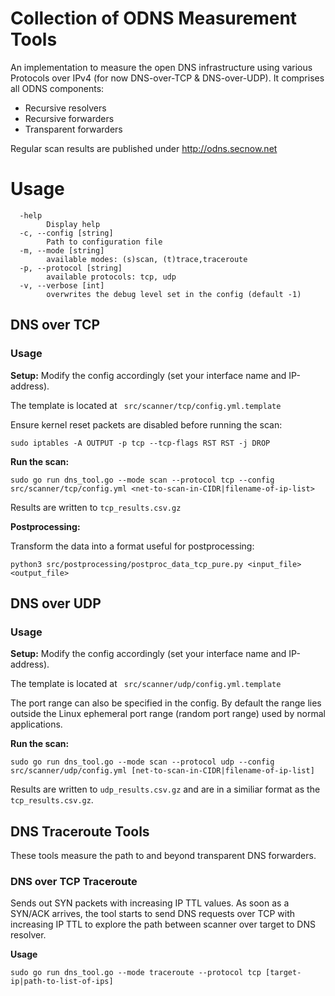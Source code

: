 # Collection of ODNS Measurement Tools

An implementation to measure the open DNS infrastructure using various Protocols over IPv4 (for now DNS-over-TCP & DNS-over-UDP).
It comprises all ODNS components: 
- Recursive resolvers
- Recursive forwarders
- Transparent forwarders

Regular scan results are published under http://odns.secnow.net

# Usage
```
  -help
    	Display help
  -c, --config [string]
    	Path to configuration file
  -m, --mode [string]
    	available modes: (s)scan, (t)trace,traceroute
  -p, --protocol [string]
    	available protocols: tcp, udp
  -v, --verbose [int]
    	overwrites the debug level set in the config (default -1)
```

## DNS over TCP

### Usage
**Setup:**
Modify the config accordingly (set your interface name and IP-address).

The template is located at ` src/scanner/tcp/config.yml.template`

Ensure kernel reset packets are disabled before running the scan:

```
sudo iptables -A OUTPUT -p tcp --tcp-flags RST RST -j DROP
```

**Run the scan:**
```
sudo go run dns_tool.go --mode scan --protocol tcp --config src/scanner/tcp/config.yml <net-to-scan-in-CIDR|filename-of-ip-list>
```

Results are written to `tcp_results.csv.gz`

**Postprocessing:**

Transform the data into a format useful for postprocessing:
```
python3 src/postprocessing/postproc_data_tcp_pure.py <input_file> <output_file>
```

## DNS over UDP

### Usage
**Setup:**
Modify the config accordingly (set your interface name and IP-address).

The template is located at ` src/scanner/udp/config.yml.template`

The port range can also be specified in the config. By default the range lies outside the Linux ephemeral port range (random port range) used by normal applications.

**Run the scan:**
```
sudo go run dns_tool.go --mode scan --protocol udp --config src/scanner/udp/config.yml [net-to-scan-in-CIDR|filename-of-ip-list]
```

Results are written to `udp_results.csv.gz` and are in a similiar format as the `tcp_results.csv.gz`.


## DNS Traceroute Tools
These tools measure the path to and beyond transparent DNS forwarders. 
### DNS over TCP Traceroute
Sends out SYN packets with increasing IP TTL values.
As soon as a SYN/ACK arrives, the tool starts to send DNS requests over TCP with increasing IP TTL to explore the path between scanner over target to DNS resolver.

**Usage**
```
sudo go run dns_tool.go --mode traceroute --protocol tcp [target-ip|path-to-list-of-ips]
```
